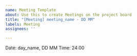 ```yaml
---
name: Meeting Template
about: Use this to create Meetings on the project board
title: "[Meeting] meeting_name - DD MM"
labels: Meeting
assignees: ''

---
```


Date: day_name, DD MM
Time: 24:00

